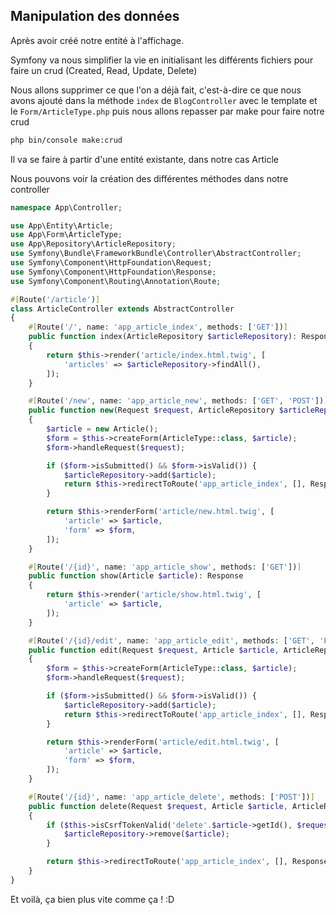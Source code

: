 ## Manipulation des données

Après avoir créé notre entité à l'affichage.


Symfony va nous simplifier la vie en initialisant les différents fichiers pour faire un crud (Created, Read, Update, Delete)

Nous allons supprimer ce que l'on a déjà fait, c'est-à-dire ce que nous avons ajouté dans la méthode `index` de `BlogController` avec le template et le `Form/ArticleType.php` puis nous allons repasser par make pour faire notre crud

```bash
php bin/console make:crud
```

Il va se faire à partir d'une entité existante, dans notre cas Article

Nous pouvons voir la création des différentes méthodes dans notre controller

```php
namespace App\Controller;

use App\Entity\Article;
use App\Form\ArticleType;
use App\Repository\ArticleRepository;
use Symfony\Bundle\FrameworkBundle\Controller\AbstractController;
use Symfony\Component\HttpFoundation\Request;
use Symfony\Component\HttpFoundation\Response;
use Symfony\Component\Routing\Annotation\Route;

#[Route('/article')]
class ArticleController extends AbstractController
{
    #[Route('/', name: 'app_article_index', methods: ['GET'])]
    public function index(ArticleRepository $articleRepository): Response
    {
        return $this->render('article/index.html.twig', [
            'articles' => $articleRepository->findAll(),
        ]);
    }

    #[Route('/new', name: 'app_article_new', methods: ['GET', 'POST'])]
    public function new(Request $request, ArticleRepository $articleRepository): Response
    {
        $article = new Article();
        $form = $this->createForm(ArticleType::class, $article);
        $form->handleRequest($request);

        if ($form->isSubmitted() && $form->isValid()) {
            $articleRepository->add($article);
            return $this->redirectToRoute('app_article_index', [], Response::HTTP_SEE_OTHER);
        }

        return $this->renderForm('article/new.html.twig', [
            'article' => $article,
            'form' => $form,
        ]);
    }

    #[Route('/{id}', name: 'app_article_show', methods: ['GET'])]
    public function show(Article $article): Response
    {
        return $this->render('article/show.html.twig', [
            'article' => $article,
        ]);
    }

    #[Route('/{id}/edit', name: 'app_article_edit', methods: ['GET', 'POST'])]
    public function edit(Request $request, Article $article, ArticleRepository $articleRepository): Response
    {
        $form = $this->createForm(ArticleType::class, $article);
        $form->handleRequest($request);

        if ($form->isSubmitted() && $form->isValid()) {
            $articleRepository->add($article);
            return $this->redirectToRoute('app_article_index', [], Response::HTTP_SEE_OTHER);
        }

        return $this->renderForm('article/edit.html.twig', [
            'article' => $article,
            'form' => $form,
        ]);
    }

    #[Route('/{id}', name: 'app_article_delete', methods: ['POST'])]
    public function delete(Request $request, Article $article, ArticleRepository $articleRepository): Response
    {
        if ($this->isCsrfTokenValid('delete'.$article->getId(), $request->request->get('_token'))) {
            $articleRepository->remove($article);
        }

        return $this->redirectToRoute('app_article_index', [], Response::HTTP_SEE_OTHER);
    }
}
```

Et voilà, ça bien plus vite comme ça ! :D
